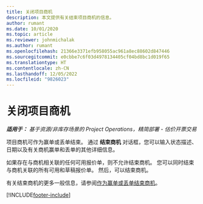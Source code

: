 ```yaml
---
title: 关闭项目商机
description: 本文提供有关结束项目商机的信息。
author: rumant
ms.date: 10/01/2020
ms.topic: article
ms.reviewer: johnmichalak
ms.author: rumant
ms.openlocfilehash: 21366e3371efb958055ac961a8ec88602d847446
ms.sourcegitcommit: e0cbbe7c6f03d4978134405cf04bd8bc1d019f65
ms.translationtype: HT
ms.contentlocale: zh-CN
ms.lasthandoff: 12/05/2022
ms.locfileid: "9826023"
---
```

# <a name="close-a-project-opportunity"></a>关闭项目商机 

_**适用于：** 基于资源/非库存场景的 Project Operations，精简部署 - 估价开票交易_

项目商机可作为赢单或丢单结束。 通过 **结束商机** 对话框，您可以输入状态描述、日期以及有关商机赢单和丢单的其他详细信息。

如果存在与商机相关联的任何可用报价单，则不允许结束商机。 您可以同时结束与商机关联的所有可用和草稿报价单。 然后，可以结束商机。

有关结束商机的更多一般信息，请参阅[作为赢单或丢单结束商机](/dynamics365/sales-enterprise/close-opportunity-won-lost-sales)。


[!INCLUDE[footer-include](../includes/footer-banner.md)]
